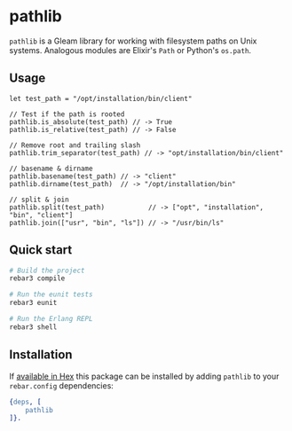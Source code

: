 # pathlib

`pathlib` is a Gleam library for working with filesystem paths on Unix systems. Analogous modules are Elixir's `Path` or Python's `os.path`.

## Usage

```gleam
let test_path = "/opt/installation/bin/client"

// Test if the path is rooted
pathlib.is_absolute(test_path) // -> True
pathlib.is_relative(test_path) // -> False

// Remove root and trailing slash
pathlib.trim_separator(test_path) // -> "opt/installation/bin/client"

// basename & dirname
pathlib.basename(test_path) // -> "client"
pathlib.dirname(test_path)  // -> "/opt/installation/bin"

// split & join
pathlib.split(test_path)           // -> ["opt", "installation", "bin", "client"]
pathlib.join(["usr", "bin", "ls"]) // -> "/usr/bin/ls"
```

## Quick start

```sh
# Build the project
rebar3 compile

# Run the eunit tests
rebar3 eunit

# Run the Erlang REPL
rebar3 shell
```


## Installation

If [available in Hex](https://www.rebar3.org/docs/dependencies#section-declaring-dependencies)
this package can be installed by adding `pathlib` to your `rebar.config` dependencies:

```erlang
{deps, [
    pathlib
]}.
```
